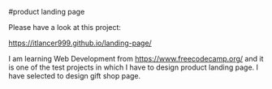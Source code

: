 #product landing page

Please have a look at this project:

https://itlancer999.github.io/landing-page/

I am learning Web Development from https://www.freecodecamp.org/ and it is one of the test projects in which I have to design product landing page. I have selected to design gift shop page.

